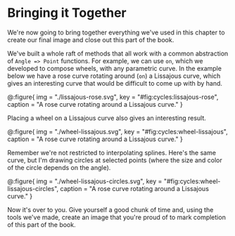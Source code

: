 # Bringing it Together

We're now going to bring together everything we've used in this chapter to create our final image and close out this part of the book.

We've built a whole raft of methods that all work with a common abstraction of `Angle => Point` functions.
For example, we can use `on`, which we developed to compose wheels, with any parametric curve. 
In the example below we have a rose curve rotating around (`on`) a Lissajous curve, which gives an interesting curve that would be difficult to come up with by hand.

@:figure{ img = "./lissajous-rose.svg", key = "#fig:cycles:lissajous-rose", caption = "A rose curve rotating around a Lissajous curve." }

Placing a wheel on a Lissajous curve also gives an interesting result.

@:figure{ img = "./wheel-lissajous.svg", key = "#fig:cycles:wheel-lissajous", caption = "A rose curve rotating around a Lissajous curve." }

Remember we're not restricted to interpolating splines.
Here's the same curve, but I'm drawing circles at selected points (where the size and color of the circle depends on the angle).

@:figure{ img = "./wheel-lissajous-circles.svg", key = "#fig:cycles:wheel-lissajous-circles", caption = "A rose curve rotating around a Lissajous curve." }

Now it's over to you.
Give yourself a good chunk of time and, using the tools we've made, create an image that you're proud of to mark completion of this part of the book.
